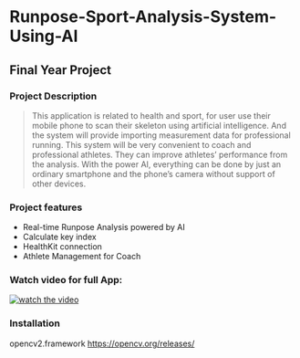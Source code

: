 # Runpose-Sport-Analysis-System-Using-AI
## Final Year Project

### Project Description
> This application is related to health and  sport, for user use their mobile phone to scan their skeleton using artificial intelligence. And the system will provide importing measurement data for professional running. This system will be very convenient to coach and professional athletes. They can improve athletes’ performance from the analysis. With the power AI, everything can be done by just an ordinary smartphone and the phone’s camera without support of other devices.

### Project features
* Real-time Runpose Analysis powered by AI
* Calculate key index
* HealthKit connection
* Athlete Management for Coach

### Watch video for full App:
[![watch the video](https://i.ya-webdesign.com/images/youtube-logo-2016-png.png)](https://www.youtube.com/watch?v=QXy6mvAN7FY&feature=youtu.be)

### Installation
opencv2.framework
https://opencv.org/releases/

